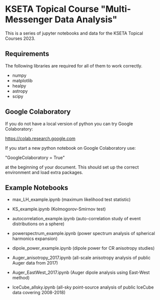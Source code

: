 # KSETA Topical Course "Multi-Messenger Data Analysis"

This is a series of jupyter notebooks and data for the KSETA Topical Courses 2023.

## Requirements

The following libraries are required for all of them to work correctly.

- numpy
- matplotlib
- healpy
- astropy
- scipy 

## Google Colaboratory

If you do not have a local version of python you can try Google Colaboratory:

https://colab.research.google.com

If you start a new python notebook on Google Colaboratory use:

"GoogleColaboratory = True"

at the beginning of your document. This should set up the correct environment and load extra packages.

## Example Notebooks

- max_LH_example.ipynb (maximum likelihood test statistic)

- KS_example.ipynb (Kolmogorov-Smirnov test)

- autocorrelation_example.ipynb (auto-correlation study of event distributions on a sphere)

- powerspectrum_example.ipynb (power spectrum analysis of spherical harmonics expansion)

- dipole_power_example.ipynb (dipole power for CR anisotropy studies)

- Auger_anisotropy_2017.ipynb (all-scale anisotropy analysis of public Auger data from 2017)

- Auger_EastWest_2017.ipynb (Auger dipole analysis using East-West method)

- IceCube_allsky.ipynb (all-sky point-source analysis of public IceCube data covering 2008-2018)
